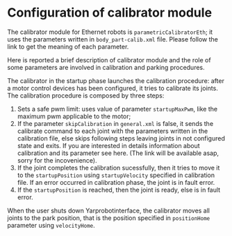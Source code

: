 # Configuration of calibrator module
The calibrator module for Ethernet robots is `parametricCalibratorEth`; it uses the parameters written in `body_part-calib.xml` file. Please follow the link to get the meaning of each parameter.

Here is reported a brief description of calibrator module and the role of some parameters are involved in calibration and parking procedures.

The calibrator in the startup phase launches the calibration procedure: after a motor control devices has been configured, it tries to calibrate its joints. The calibration procedure is composed by three steps:

 1. Sets a safe pwm limit: uses value of parameter `startupMaxPwm`, like the maximum pwm applicable to the motor;
 2. If the parameter `skipCalibration` in `general.xml` is false, it sends the calibrate command to each joint with the parameters written in the calibration file, else skips following steps leaving joints in not configured state and exits. If you are interested in details information about calibration and its parameter see here. (The link will be available asap, sorry for the incovenience).
 3. If the joint completes the calibration sucessfully, then it tries to move it to the `startupPosition` using `startupVelocity` specified in calibration file. If an error occurred in calibration phase, the joint is in fault error.
 4. If the `startupPosition` is reached, then the joint is ready, else is in fault error.

When the user shuts down Yarprobotinterface, the calibrator moves all joints to the park position, that is the position specified in `positionHome` parameter using `velocityHome`.
